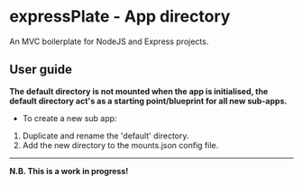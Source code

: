 expressPlate - App directory
============

An MVC boilerplate for NodeJS and Express projects.


User guide
--------
**The default directory is not mounted when the app is initialised, the default directory act's as a starting point/blueprint for all new sub-apps.**

* To create a new sub app:

1.  Duplicate and rename the 'default' directory.
2.  Add the new directory to the mounts.json config file. 


---------------------------------------------

**N.B. This is a work in progress!**

